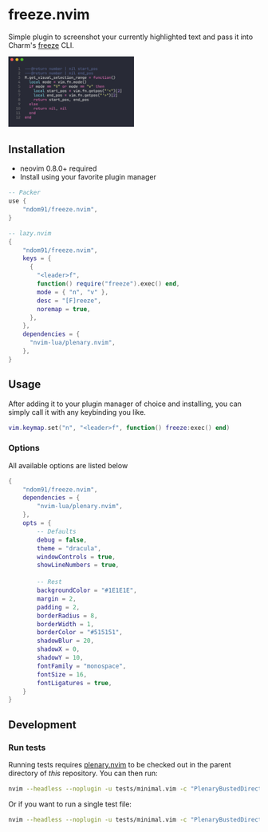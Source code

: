 # freeze.nvim

Simple plugin to screenshot your currently highlighted text and pass it into Charm's [freeze](https://github.com/charmbracelet/freeze) CLI.

<img  width="50%" src="screenshot.png" />

## Installation

- neovim 0.8.0+ required
- Install using your favorite plugin manager

```lua
-- Packer
use {
    "ndom91/freeze.nvim",
}
```

```lua
-- lazy.nvim
{
    "ndom91/freeze.nvim",
    keys = {
      {
        "<leader>f",
        function() require("freeze").exec() end,
        mode = { "n", "v" },
        desc = "[F]reeze",
        noremap = true,
      },
    },
    dependencies = {
      "nvim-lua/plenary.nvim",
    },
}
```

## Usage

After adding it to your plugin manager of choice and installing, you can simply call it with any keybinding you like.

```lua
vim.keymap.set("n", "<leader>f", function() freeze:exec() end)
```

### Options

All available options are listed below

```lua
{
    "ndom91/freeze.nvim",
    dependencies = {
        "nvim-lua/plenary.nvim",
    },
    opts = {
        -- Defaults
        debug = false,
        theme = "dracula",
        windowControls = true,
        showLineNumbers = true,

        -- Rest
        backgroundColor = "#1E1E1E",
        margin = 2,
        padding = 2,
        borderRadius = 8,
        borderWidth = 1,
        borderColor = "#515151",
        shadowBlur = 20,
        shadowX = 0,
        shadowY = 10,
        fontFamily = "monospace",
        fontSize = 16,
        fontLigatures = true,
    }
}
```

## Development

### Run tests

Running tests requires [plenary.nvim][plenary] to be checked out in the parent directory of _this_ repository.
You can then run:

```bash
nvim --headless --noplugin -u tests/minimal.vim -c "PlenaryBustedDirectory tests/ {minimal_init = 'tests/minimal.vim'}"
```

Or if you want to run a single test file:

```bash
nvim --headless --noplugin -u tests/minimal.vim -c "PlenaryBustedDirectory tests/path_to_file.lua {minimal_init = 'tests/minimal.vim'}"
```

[nvim-lua-guide]: https://github.com/nanotee/nvim-lua-guide
[plenary]: https://github.com/nvim-lua/plenary.nvim
